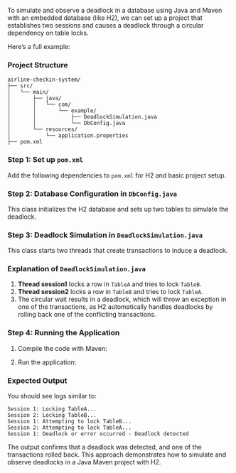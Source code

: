 To simulate and observe a deadlock in a database using Java and Maven with an embedded database (like H2), we can set up a project that establishes two sessions and causes a deadlock through a circular dependency on table locks.

Here’s a full example:

### Project Structure

```
airline-checkin-system/
├── src/
│   └── main/
│       ├── java/
│       │   └── com/
│       │       └── example/
│       │           ├── DeadlockSimulation.java
│       │           └── DbConfig.java
│       └── resources/
│           └── application.properties
├── pom.xml
```

### Step 1: Set up `pom.xml`

Add the following dependencies to `pom.xml` for H2 and basic project setup.

### Step 2: Database Configuration in `DbConfig.java`

This class initializes the H2 database and sets up two tables to simulate the deadlock.

### Step 3: Deadlock Simulation in `DeadlockSimulation.java`

This class starts two threads that create transactions to induce a deadlock.

### Explanation of `DeadlockSimulation.java`

1. **Thread session1** locks a row in `TableA` and tries to lock `TableB`.
2. **Thread session2** locks a row in `TableB` and tries to lock `TableA`.
3. The circular wait results in a deadlock, which will throw an exception in one of the transactions, as H2 automatically handles deadlocks by rolling back one of the conflicting transactions.

### Step 4: Running the Application

1. Compile the code with Maven:


2. Run the application:

### Expected Output

You should see logs similar to:

```
Session 1: Locking TableA...
Session 2: Locking TableB...
Session 1: Attempting to lock TableB...
Session 2: Attempting to lock TableA...
Session 1: Deadlock or error occurred - Deadlock detected
```

The output confirms that a deadlock was detected, and one of the transactions rolled back. This approach demonstrates how to simulate and observe deadlocks in a Java Maven project with H2.
